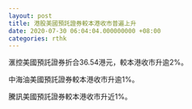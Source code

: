 ```yaml
---
layout: post
title: 港股美國預託證券較本港收市普遍上升
date: 2020-07-30 06:04:04.000000000 +08:00
categories: rthk
---
```


滙控美國預託證券折合36.54港元，較本港收市升逾2%。

中海油美國預託證券較本港收市升逾1%。

騰訊美國預託證券較本港收市升近1%。
